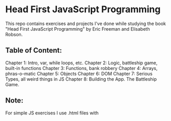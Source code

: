 # Head First JavaScript Programming

This repo contains exercises and projects I've done while studying the book "Head First JavaScript Programming" by Eric Freeman
and Elisabeth Robson.

## Table of Content:

Chapter 1:  Intro, var, while loops, etc.
Chapter 2: Logic, battleship game, built-in functions
Chapter 3: Functions, bank robbery
Chapter 4: Arrays, phras-o-matic
Chapter 5: Objects
Chapter 6: DOM
Chapter 7: Serious Types, all weird things in JS
Chapter 8: Building the App. The Battleship Game.

## Note:
For simple JS exercises I use .html files with <script> for my inlined JS code, so that I can see the result in a webpage right away.  For more complex code (like Battleship game), I use external .js files.
